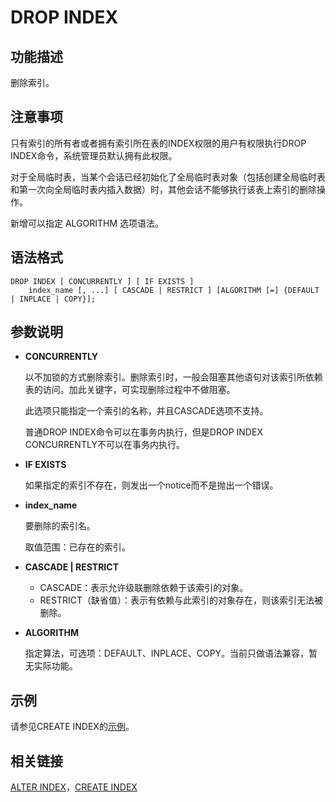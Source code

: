 # DROP INDEX<a name="ZH-CN_TOPIC_0289899909"></a>

## 功能描述<a name="zh-cn_topic_0283136794_zh-cn_topic_0237122140_zh-cn_topic_0059779018_s6e7bed7d44604f749e4ea7043f81b07b"></a>

删除索引。

## 注意事项<a name="zh-cn_topic_0283136794_zh-cn_topic_0237122140_zh-cn_topic_0059779018_saafc32e8c71d4cb7b7d30678c9e4658d"></a>

只有索引的所有者或者拥有索引所在表的INDEX权限的用户有权限执行DROP INDEX命令，系统管理员默认拥有此权限。

对于全局临时表，当某个会话已经初始化了全局临时表对象（包括创建全局临时表和第一次向全局临时表内插入数据）时，其他会话不能够执行该表上索引的删除操作。

新增可以指定 ALGORITHM 选项语法。

## 语法格式<a name="zh-cn_topic_0283136794_zh-cn_topic_0237122140_zh-cn_topic_0059779018_s79208f25fe214e06b6c7f661c030f3d1"></a>

```
DROP INDEX [ CONCURRENTLY ] [ IF EXISTS ] 
    index_name [, ...] [ CASCADE | RESTRICT ] [ALGORITHM [=] {DEFAULT | INPLACE | COPY}];
```

## 参数说明<a name="zh-cn_topic_0283136794_zh-cn_topic_0237122140_zh-cn_topic_0059779018_s99e6f6efb9f3448f9de8894607958cd3"></a>

-   **CONCURRENTLY**

    以不加锁的方式删除索引。删除索引时，一般会阻塞其他语句对该索引所依赖表的访问。加此关键字，可实现删除过程中不做阻塞。

    此选项只能指定一个索引的名称，并且CASCADE选项不支持。

    普通DROP INDEX命令可以在事务内执行，但是DROP INDEX CONCURRENTLY不可以在事务内执行。

-   **IF EXISTS**

    如果指定的索引不存在，则发出一个notice而不是抛出一个错误。

-   **index\_name**

    要删除的索引名。

    取值范围：已存在的索引。

-   **CASCADE | RESTRICT**
    -   CASCADE：表示允许级联删除依赖于该索引的对象。
    -   RESTRICT（缺省值）：表示有依赖与此索引的对象存在，则该索引无法被删除。

-   **ALGORITHM**
    
    指定算法，可选项：DEFAULT、INPLACE、COPY。当前只做语法兼容，暂无实际功能。


## 示例<a name="zh-cn_topic_0283136794_zh-cn_topic_0237122140_zh-cn_topic_0059779018_s95dd4a9a45334e81be4841d86d7a47f1"></a>

请参见CREATE INDEX的[示例](../SQLReference/CREATE-INDEX.md#zh-cn_topic_0283136578_zh-cn_topic_0237122106_zh-cn_topic_0059777455_s985289833081489e9d77c485755bd362)。

## 相关链接<a name="zh-cn_topic_0283136794_zh-cn_topic_0237122140_zh-cn_topic_0059779018_s299c55b981d1489986df6a6cf27b73d1"></a>

[ALTER INDEX](../SQLReference/ALTER-INDEX.md)，[CREATE INDEX](../SQLReference/CREATE-INDEX.md)

